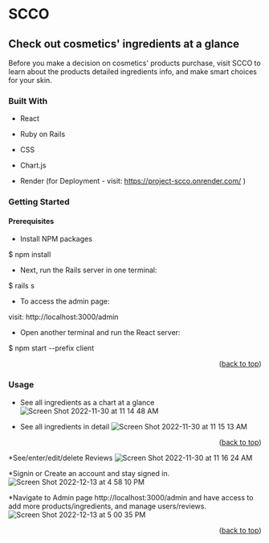 # SCCO

## Check out cosmetics' ingredients at a glance

Before you make a decision on cosmetics' products purchase, visit SCCO to learn about the products detailed ingredients info, and make smart choices for your skin.

### Built With

* React

* Ruby on Rails

* CSS

* Chart.js

* Render (for Deployment - visit: https://project-scco.onrender.com/ )



### Getting Started 

#### Prerequisites


* Install NPM packages

$ npm install

* Next, run the Rails server in one terminal:

$ rails s

* To access the admin page: 

visit: http://localhost:3000/admin

*  Open another terminal and run the React server:
  
$ npm start --prefix client



<p align="right">(<a href="#readme-top">back to top</a>)</p>


### Usage

* See all ingredients as a chart at a glance
![Screen Shot 2022-11-30 at 11 14 48 AM](https://user-images.githubusercontent.com/107736255/207452084-8ab23568-c1e8-4b78-a7d0-db4f88e29290.png)


* See all ingredients in detail
![Screen Shot 2022-11-30 at 11 15 13 AM](https://user-images.githubusercontent.com/107736255/207452407-6eb184ea-5f41-403a-924e-292d84e9ad14.png)



<p align="right">(<a href="#readme-top">back to top</a>)</p>


*See/enter/edit/delete Reviews
![Screen Shot 2022-11-30 at 11 16 24 AM](https://user-images.githubusercontent.com/107736255/207452586-8251b274-b3ff-40bc-bfb8-df354713cf6b.png)


*Signin or Create an account and stay signed in.
![Screen Shot 2022-12-13 at 4 58 10 PM](https://user-images.githubusercontent.com/107736255/207453035-e3bef160-6bc3-46bb-9b27-107de2f99c22.png)


*Navigate to Admin page http://localhost:3000/admin and have access to add more products/ingredients, and manage users/reviews.
![Screen Shot 2022-12-13 at 5 00 35 PM](https://user-images.githubusercontent.com/107736255/207453567-17c0e620-733b-48fe-bbb6-3e42f61ef31e.png)



<p align="right">(<a href="#readme-top">back to top</a>)</p>
